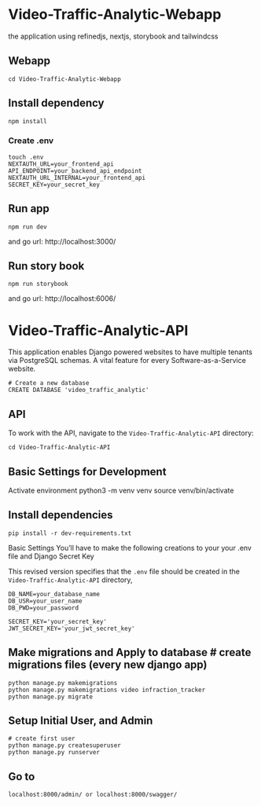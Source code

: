 # Video-Traffic-Analytic-Webapp
the application using refinedjs, nextjs, storybook and tailwindcss
## Webapp

    cd Video-Traffic-Analytic-Webapp

## Install dependency

    npm install


### Create .env

    touch .env
    NEXTAUTH_URL=your_frontend_api
    API_ENDPOINT=your_backend_api_endpoint
    NEXTAUTH_URL_INTERNAL=your_frontend_api
    SECRET_KEY=your_secret_key
## Run app

    npm run dev

and go url: http://localhost:3000/   

## Run story book

    npm run storybook
and go url: http://localhost:6006/    



# Video-Traffic-Analytic-API

This application enables Django powered websites to have multiple tenants via PostgreSQL schemas. A vital feature for every Software-as-a-Service website.

    # Create a new database
    CREATE DATABASE 'video_traffic_analytic'
## API

To work with the API, navigate to the `Video-Traffic-Analytic-API` directory:

    cd Video-Traffic-Analytic-API

## Basic Settings for Development

Activate environment
    python3 -m venv venv
    source venv/bin/activate

## Install dependencies
    pip install -r dev-requirements.txt


Basic Settings
You’ll have to make the following creations to your your .env file
and Django Secret Key

This revised version specifies that the `.env` file should be created in the `Video-Traffic-Analytic-API` directory,

    DB_NAME=your_database_name
    DB_USR=your_user_name
    DB_PWD=your_password

    SECRET_KEY='your_secret_key'
    JWT_SECRET_KEY='your_jwt_secret_key'

## Make migrations and Apply to database # create migrations files (every new django app)

    python manage.py makemigrations
    python manage.py makemigrations video infraction_tracker
    python manage.py migrate

## Setup Initial User, and Admin

    # create first user
    python manage.py createsuperuser
    python manage.py runserver

## Go to
    localhost:8000/admin/ or localhost:8000/swagger/


